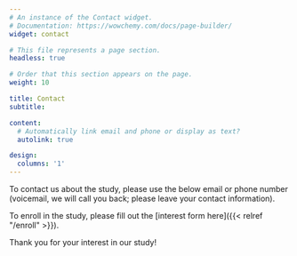 ```yaml
---
# An instance of the Contact widget.
# Documentation: https://wowchemy.com/docs/page-builder/
widget: contact

# This file represents a page section.
headless: true

# Order that this section appears on the page.
weight: 10

title: Contact
subtitle:

content:
  # Automatically link email and phone or display as text?
  autolink: true

design:
  columns: '1'
---
```


To contact us about the study, please use the below email or phone number (voicemail, we will call you back; please leave your contact information).

To enroll in the study, please fill out the [interest form here]({{< relref "/enroll" >}}).

Thank you for your interest in our study!

